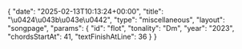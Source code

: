 {
    "date": "2025-02-13T10:13:24+00:00",
    "title": "\u0424\u043b\u043e\u0442",
    "type": "miscellaneous",
    "layout": "songpage",
    "params": {
        "id": "flot",
        "tonality": "Dm",
        "year": "2023",
        "chordsStartAt": 41,
        "textFinishAtLine": 36
    }
}